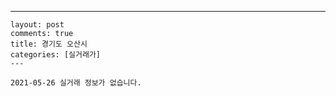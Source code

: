 ---
    layout: post
    comments: true
    title: 경기도 오산시
    categories: [실거래가]
    ---

    2021-05-26 실거래 정보가 없습니다.

    